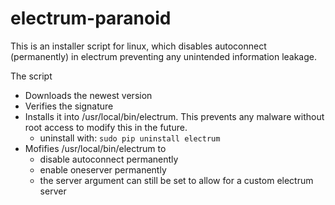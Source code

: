 # electrum-paranoid
This is an installer script for linux, which disables autoconnect (permanently) in electrum preventing any unintended information leakage.


The script
*  Downloads the newest version
*  Verifies the signature
*  Installs it into /usr/local/bin/electrum. This prevents any malware without root access to modify this in the future.  
   * uninstall with: `sudo pip uninstall electrum`
*  Mofifies /usr/local/bin/electrum  to 
   * disable autoconnect permanently
   * enable oneserver permanently
   * the server argument can still be set to allow for a custom electrum server

